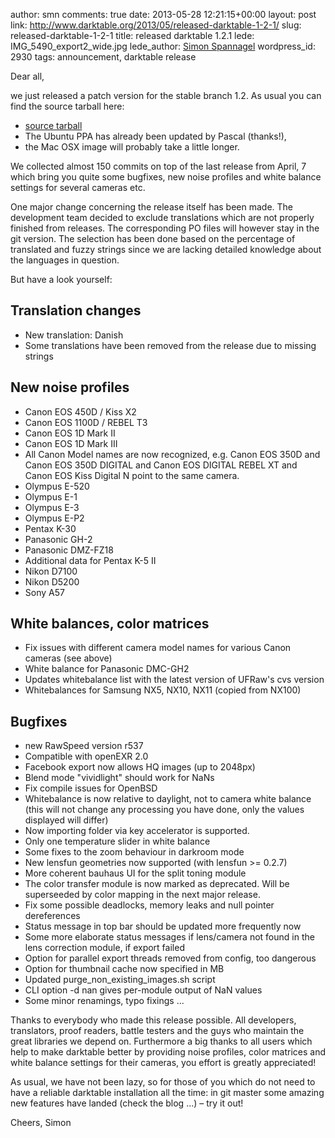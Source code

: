 author: smn
comments: true
date: 2013-05-28 12:21:15+00:00
layout: post
link: http://www.darktable.org/2013/05/released-darktable-1-2-1/
slug: released-darktable-1-2-1
title: released darktable 1.2.1
lede: IMG_5490_export2_wide.jpg
lede_author: <a href="http://www.fourdimensions.eu/">Simon Spannagel</a>
wordpress_id: 2930
tags: announcement, darktable release

Dear all,

we just released a patch version for the stable branch 1.2. As usual you can find the source tarball here:

* [source tarball](https://sourceforge.net/projects/darktable/files/darktable/1.2/darktable-1.2.1.tar.xz/download)
* The Ubuntu PPA has already been updated by Pascal (thanks!),
* the Mac OSX image will probably take a little longer.

We collected almost 150 commits on top of the last release from April, 7 which bring you quite some bugfixes, new noise profiles and white balance settings for several cameras etc.

One major change concerning the release itself has been made. The development team decided to exclude translations which are not properly finished from releases. The corresponding PO files will however stay in the git version. The selection has been done based on the percentage of translated and fuzzy strings since we are lacking detailed knowledge about the languages in
question.

But have a look yourself:

## Translation changes

* New translation: Danish
* Some translations have been removed from the release due to missing strings

## New noise profiles

* Canon EOS 450D / Kiss X2
* Canon EOS 1100D / REBEL T3
* Canon EOS 1D Mark II
* Canon EOS 1D Mark III
* All Canon Model names are now recognized, e.g. Canon EOS 350D and Canon EOS 350D DIGITAL and Canon EOS DIGITAL REBEL XT and Canon EOS Kiss Digital N point to the same camera.
* Olympus E-520
* Olympus E-1
* Olympus E-3
* Olympus E-P2
* Pentax K-30
* Panasonic GH-2
* Panasonic DMZ-FZ18
* Additional data for Pentax K-5 II
* Nikon D7100
* Nikon D5200
* Sony A57

## White balances, color matrices

* Fix issues with different camera model names for various Canon cameras (see above)
* White balance for Panasonic DMC-GH2
* Updates whitebalance list with the latest version of UFRaw's cvs version
* Whitebalances for Samsung NX5, NX10, NX11 (copied from NX100)

## Bugfixes

* new RawSpeed version r537
* Compatible with openEXR 2.0
* Facebook export now allows HQ images (up to 2048px)
* Blend mode "vividlight" should work for NaNs
* Fix compile issues for OpenBSD
* Whitebalance is now relative to daylight, not to camera white balance (this will not change any processing you have done, only the values displayed will differ)
* Now importing folder via key accelerator is supported.
* Only one temperature slider in white balance
* Some fixes to the zoom behaviour in darkroom mode
* New lensfun geometries now supported (with lensfun >= 0.2.7)
* More coherent bauhaus UI for the split toning module
* The color transfer module is now marked as deprecated. Will be superseeded by color mapping in the next major release.
* Fix some possible deadlocks, memory leaks and null pointer dereferences
* Status message in top bar should be updated more frequently now
* Some more elaborate status messages if lens/camera not found in the lens correction module, if export failed
* Option for parallel export threads removed from config, too dangerous
* Option for thumbnail cache now specified in MB
* Updated purge_non_existing_images.sh script
* CLI option -d nan gives per-module output of NaN values
* Some minor renamings, typo fixings ...

Thanks to everybody who made this release possible. All developers, translators, proof readers, battle testers and the guys who maintain the great libraries we depend on. Furthermore a big thanks to all users which help to make darktable better by providing noise profiles, color matrices and white balance settings for their cameras, you effort is greatly appreciated!

As usual, we have not been lazy, so for those of you which do not need to have a reliable darktable installation all the time: in git master some amazing new features have landed (check the blog ...)&nbsp;– try it out!

Cheers,
Simon
